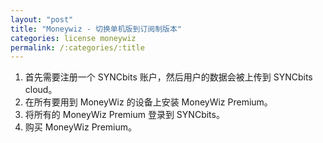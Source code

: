 ```yaml
---
layout: "post"
title: "Moneywiz - 切换单机版到订阅制版本"
categories: license moneywiz
permalink: /:categories/:title
---
```


1. 首先需要注册一个 SYNCbits 账户，然后用户的数据会被上传到 SYNCbits cloud。
2. 在所有要用到 MoneyWiz 的设备上安装 MoneyWiz Premium。
3. 将所有的 MoneyWiz Premium 登录到 SYNCbits。
4. 购买 MoneyWiz Premium。
